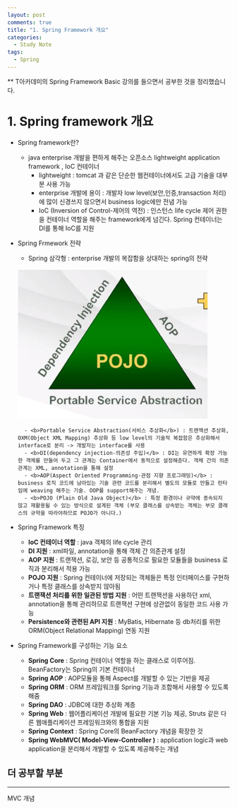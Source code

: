 ```yaml
---
layout: post
comments: true
title: "1. Spring Framework 개요"
categories:
  - Study Note
tags:
  - Spring
---
```


** T아카데미의 Spring Framework Basic 강의를 들으면서 공부한 것을 정리했습니다.

# 1. Spring framework 개요

- Spring framework란?
    - java enterprise 개발을 편하게 해주는 오픈소스 lightweight application framework , IoC 컨테이너
        - lightweight : tomcat 과 같은 단순한 웹컨테이너에서도 고급 기술을 대부분 사용 가능
        - enterprise 개발에 용이 : 개발자 low level(보안,인증,transaction 처리)에 많이 신경쓰지 않으면서 business logic에만 전념 가능
        - IoC (Inversion of Control-제어의 역전) : 인스턴스 life cycle 제어 권한을 컨테이너 역할을 해주는 framework에게 넘긴다. Spring 컨테이너는 DI를 통해 IoC를 지원

- Spring Frmework 전략
    - Spring 삼각형 : enterprise 개발의 복잡함을 상대하는 spring의 전략
    <br>
    <img src="images/spring1.JPG">
    <br>

        - <b>Portable Service Abstraction(서비스 추상화</b>) : 트랜잭션 추상화, OXM(Object XML Mapping) 추상화 등 low level의 기술적 복잡함은 추상화해서 interface로 분리 -> 개발자는 interface를 사용
        - <b>DI(dependency injection-의존성 주입)</b> : DI는 유연하게 확장 가능한 객체를 만들어 두고 그 관계는 Container에서 동적으로 설정해준다. 객체 간의 의존관계는 XML, annotation을 통해 설정
        - <b>AOP(Aspect Oriented Programming-관점 지향 프로그래밍)</b> : business 로직 코드에 남아있는 기술 관련 코드를 분리해서 별도의 모듈로 만들고 런타임에 weaving 해주는 기술. OOP를 support해주는 개념. 
        - <b>POJO (Plain Old Java Object)</b> : 특정 환경이나 규약에 종속되지 않고 재활용될 수 있는 방식으로 설계된 객체 (부모 클래스를 상속받는 객체는 부모 클래스의 규약을 따라야하므로 POJO가 아니다.) 

- Spring Framework 특징
    - <b>IoC 컨테이너 역할</b> : java 객체의 life cycle 관리
    - <b>DI 지원</b> : xml파일, annotation을 통해 객체 간 의존관계 설정
    - <b>AOP 지원</b> : 트랜잭션, 로깅, 보안 등 공통적으로 필요한 모듈들을 business 로직과 분리해서 적용 가능
    - <b>POJO 지원</b> : Spring 컨테이너에 저장되는 객체들은 특정 인터페이스를 구현하거나 특정 클래스를 상속받지 않아됨
    - <b>트랜잭션 처리를 위한 일관된 방법 지원</b> : 어떤 트랜잭션을 사용하던 xml, annotation을 통해 관리하므로 트랜잭션 구현에 상관없이 동일한 코드 사용 가능
    - <b>Persistence와 관련된 API 지원</b> : MyBatis, Hibernate 등 db처리를 위한 ORM(Object Relational Mapping) 연동 지원

- Spring Framework를 구성하는 기능 요소
    - <b>Spring Core</b> : Spring 컨테이너 역할을 하는 클래스로 이루어짐. BeanFactory는 Spring의 기본 컨테이너
    - <b>Spring AOP</b> : AOP모듈을 통해 Aspect를 개발할 수 있는 기반을 제공
    - <b>Spring ORM</b> : ORM 프레임워크를 Spring 기능과 조합해서 사용할 수 있도록 해줌
    - <b>Spring DAO</b> : JDBC에 대한 추상화 계층
    - <b>Spring Web</b> : 웹어플리케이션 개발에 필요한 기본 기능 제공, Struts 같은 다른 웹애플리케이션 프레임워크와의 통합을 지원
    - <b>Spring Context</b> : Spring Core의 BeanFactory 개념을 확장한 것
    - <b>Spring WebMVC( Model-View-Controller )</b> :  application logic과 web application을 분리해서 개발할 수 있도록 제공해주는 개념

## 더 공부할 부분
---
MVC 개념